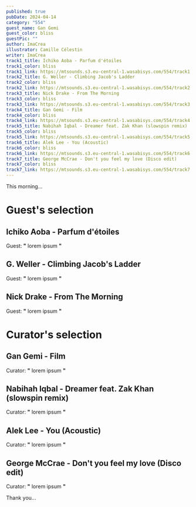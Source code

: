 ```yaml
---
published: true
pubDate: 2024-04-14
category: "554"
guest_name: Gan Gemi
guest_color: bliss
guestPic: ""
author: ImaCrea
illustrator: Camille Célestin
writer: ImaCrea
track1_title: Ichiko Aoba - Parfum d'étoiles
track1_color: bliss
track1_link: https://mtsounds.s3.eu-central-1.wasabisys.com/554/track1.mp3
track2_title: G. Weller - Climbing Jacob's Ladder
track2_color: bliss
track2_link: https://mtsounds.s3.eu-central-1.wasabisys.com/554/track2.mp3
track3_title: Nick Drake - From The Morning
track3_color: bliss
track3_link: https://mtsounds.s3.eu-central-1.wasabisys.com/554/track3.mp3
track4_title: Gan Gemi - Film
track4_color: bliss
track4_link: https://mtsounds.s3.eu-central-1.wasabisys.com/554/track4.mp3
track5_title: Nabihah Iqbal - Dreamer feat. Zak Khan (slowspin remix)
track5_color: bliss
track5_link: https://mtsounds.s3.eu-central-1.wasabisys.com/554/track5.mp3
track6_title: Alek Lee - You (Acoustic)
track6_color: bliss
track6_link: https://mtsounds.s3.eu-central-1.wasabisys.com/554/track6.mp3
track7_title: George McCrae - Don't you feel my love (Disco edit)
track7_color: bliss
track7_link: https://mtsounds.s3.eu-central-1.wasabisys.com/554/track7.mp3
---
```

This morning... 

# Guest's selection

## Ichiko Aoba - Parfum d'étoiles

 Guest: **"** lorem ipsum **"** 

## G. Weller - Climbing Jacob's Ladder

 Guest: **"** lorem ipsum **"** 

## Nick Drake - From The Morning

 Guest: **"** lorem ipsum **"** 

# Curator's selection

## Gan Gemi - Film

 Curator: **"** lorem ipsum **"** 

## Nabihah Iqbal - Dreamer feat. Zak Khan (slowspin remix)

 Curator: **"** lorem ipsum **"** 

## Alek Lee - You (Acoustic)

 Curator: **"** lorem ipsum **"** 

## George McCrae - Don't you feel my love (Disco edit)

 Curator: **"** lorem ipsum **"** 

 Thank you...
